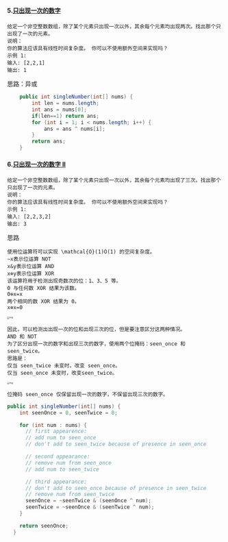 #### 5.[只出现一次的数字](https://leetcode-cn.com/problems/single-number/)

```
给定一个非空整数数组，除了某个元素只出现一次以外，其余每个元素均出现两次。找出那个只出现了一次的元素。
说明：
你的算法应该具有线性时间复杂度。 你可以不使用额外空间来实现吗？
示例 1:
输入: [2,2,1]
输出: 1
```

思路：异或

```Java
	public int singleNumber(int[] nums) {
        int len = nums.length;
        int ans = nums[0];
        if(len==1) return ans;
        for (int i = 1; i < nums.length; i++) {
            ans = ans ^ nums[i];
        }
        return ans;
    }
```

#### 6.[只出现一次的数字 II](https://leetcode-cn.com/problems/single-number-ii/)

```
给定一个非空整数数组，除了某个元素只出现一次以外，其余每个元素均出现了三次。找出那个只出现了一次的元素。
说明：
你的算法应该具有线性时间复杂度。 你可以不使用额外空间来实现吗？
示例 1:
输入: [2,2,3,2]
输出: 3
```

思路

```
使用位运算符可以实现 \mathcal{O}(1)O(1) 的空间复杂度。
∼x表示位运算 NOT
x&y表示位运算 AND
x⊕y表示位运算 XOR
该运算符用于检测出现奇数次的位：1、3、5 等。
0 与任何数 XOR 结果为该数。
0⊕x=x
两个相同的数 XOR 结果为 0。
x⊕x=0
```

 <img src="https://pic.leetcode-cn.com/Figures/137/xor.png" alt="img" style="zoom: 33%;" /> 

```
因此，可以检测出出现一次的位和出现三次的位，但是要注意区分这两种情况。
AND 和 NOT
为了区分出现一次的数字和出现三次的数字，使用两个位掩码：seen_once 和 seen_twice。
思路是：
仅当 seen_twice 未变时，改变 seen_once。
仅当 seen_once 未变时，改变seen_twice。
```

 <img src="https://pic.leetcode-cn.com/Figures/137/three.png" alt="img" style="zoom:33%;" /> 

```
位掩码 seen_once 仅保留出现一次的数字，不保留出现三次的数字。
```

```Java
public int singleNumber(int[] nums) {
    int seenOnce = 0, seenTwice = 0;

    for (int num : nums) {
      // first appearence: 
      // add num to seen_once 
      // don't add to seen_twice because of presence in seen_once

      // second appearance: 
      // remove num from seen_once 
      // add num to seen_twice

      // third appearance: 
      // don't add to seen_once because of presence in seen_twice
      // remove num from seen_twice
      seenOnce = ~seenTwice & (seenOnce ^ num);
      seenTwice = ~seenOnce & (seenTwice ^ num);
    }

    return seenOnce;
  }
```

